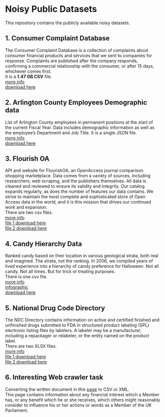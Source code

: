 # Noisy Public Datasets

This repository contains the publicly available noisy datasets.

## 1. Consumer Complaint Database
The Consumer Complaint Database is a collection of complaints about consumer financial products and services that we sent to companies for response. Complaints are published after the company responds, confirming a commercial relationship with the consumer, or after 15 days, whichever comes first.<br/>
It is a **1.47 GB CSV** file.<br/>
[more info](https://catalog.data.gov/dataset/consumer-complaint-database)<br/>
[download here](https://files.consumerfinance.gov/ccdb/complaints.csv.zip)

## 2. Arlington County Employees Demographic data
List of Arlington County employees in permanent positions at the start of the current Fiscal Year. Data includes demographic information as well as the employee’s Department and Job Title.
It is a single JSON file.<br/>
[more info](https://data.arlingtonva.us/dataset/152)<br/>
[download here](https://raw.githubusercontent.com/Lingesh2311/PublicNoisyDatasets/main/EmployeeDemographics/Employee%2BDemographics.json)<br/>

## 3. Flourish OA
API and website for FlourishOA, an OpenAccess journal comparison shopping marketplace. Data comes from a variety of sources, including researchers, web scraping, and the publishers themselves. All data is cleaned and reviewed to ensure its validity and integrity. Our catalog expands regularly, as does the number of features our data contains. We strive to maintain the most complete and sophisticated store of Open Access data in the world, and it is this mission that drives our continued work and expansion.<br/>
There are two csv files.<br/>
[more info](http://flourishoa.org/)<br/>
[file 1 download here](https://raw.githubusercontent.com/Lingesh2311/PublicNoisyDatasets/main/FlourishOA/file1.csv)<br/>
[file 2 download here](https://raw.githubusercontent.com/Lingesh2311/PublicNoisyDatasets/main/FlourishOA/file2.csv)<br/>

## 4. Candy Hierarchy Data
Ranked candy based on their location in various geological strata, both real and imagined. The strata, not the ranking. In 2006, we compiled years of lived experience into a hierarchy of candy preference for Halloween. Not all candy. Not all times. But for trick or treating purposes.<br/>
There is one csv file.<br/>
[more info](https://www.scq.ubc.ca/so-much-candy-data-seriously/)<br/>
[infographic](https://www.scq.ubc.ca/wp-content/uploads/2017/10/candyhierarchy2017.png)<br/>
[download here](https://raw.githubusercontent.com/Lingesh2311/PublicNoisyDatasets/main/CandyHierarchy/candyhierarchy2017.csv)<br/>

## 5. National Drug Code Directory
The NDC Directory contains information on active and certified finished and unfinished drugs submitted to FDA in structured product labeling (SPL) electronic listing files by labelers. A labeler may be a manufacturer, including a repackager or relabeler, or the entity named on the product label.<br/>
There are two XLSX files.<br/>
[more info](https://www.fda.gov/drugs/drug-approvals-and-databases/national-drug-code-directory)<br/>
[file 1 download here](https://github.com/Lingesh2311/PublicNoisyDatasets/raw/main/NationalDrugCodeDirectory/package.xls)<br/>
[file 2 download here](https://github.com/Lingesh2311/PublicNoisyDatasets/raw/main/NationalDrugCodeDirectory/product.xls)<br/>

## 6. Interesting Web crawler task
Converting the written document in this [page](https://publications.parliament.uk/pa/cm/cmregmem/contents2122.htm) to CSV or XML.<br/>
This page contains information about any financial interest which a Member has, or any benefit which he or she receives, which others might reasonably consider to influence his or her actions or words as a Member of the UK Parliament.<br/>
